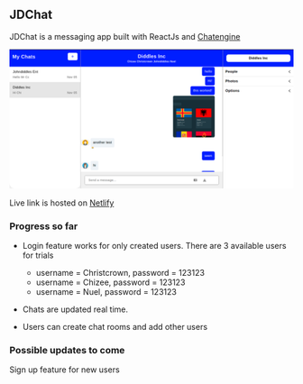 ## JDChat
JDChat is a messaging app built with ReactJs and [Chatengine](https://chatengine.io)

![screenshot](./public/screenshot.png)

Live link is hosted on [Netlify](https://jdchat.netlify.app/)

### Progress so far
- Login feature works for only created users. There are 3 available users for trials
  - username = Christcrown, password = 123123
  - username = Chizee, password = 123123
  - username = Nuel, password = 123123

- Chats are updated real time. 
- Users can create chat rooms and add other users

### Possible updates to come
Sign up feature for new users
